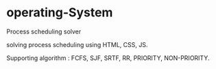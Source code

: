 # operating-System
Process scheduling solver


solving process scheduling using HTML, CSS,  JS.

Supporting algorithm : FCFS, SJF, SRTF, RR, PRIORITY, NON-PRIORITY.

